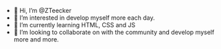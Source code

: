 - 👋 Hi, I’m @ZTeecker
- 👀 I’m interested in develop myself more each day.
- 🌱 I’m currently learning HTML, CSS and JS
- 💞️ I’m looking to collaborate on with the community and develop myself more and more.

<!---
ZTeecker/ZTeecker is a ✨ special ✨ repository because its `README.md` (this file) appears on your GitHub profile.
You can click the Preview link to take a look at your changes.
--->
